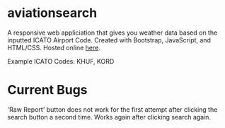 # aviationsearch

A responsive web appliciation that gives you weather data based on the inputted ICATO Airport Code. Created with Bootstrap, JavaScript, and HTML/CSS. Hosted online [here](google.com).

Example ICATO Codes: KHUF, KORD

# Current Bugs

'Raw Report' button does not work for the first attempt after clicking the search button a second time. Works again after clicking search again.

